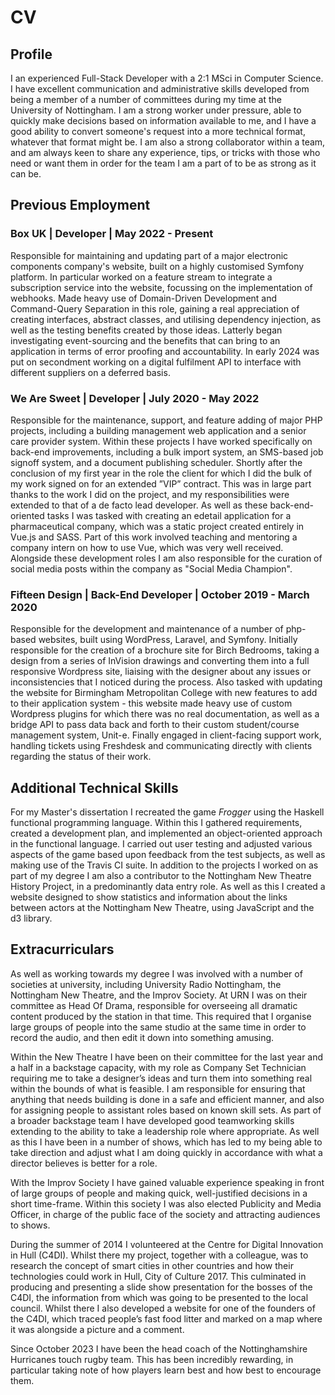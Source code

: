 # CV

## Profile

I an experienced Full-Stack Developer with a 2:1 MSci in Computer Science.
I have excellent communication and administrative skills developed from being a member of a number of committees during my time at the University of Nottingham.
I am a strong worker under pressure, able to quickly make decisions based on information available to me, and I have a good ability to convert someone's request into a more technical format, whatever that format might be.
I am also a strong collaborator within a team, and am always keen to share any experience, tips, or tricks with those who need or want them in order for the team I am a part of to be as strong as it can be.

## Previous Employment

### Box UK | Developer | May 2022 - Present

Responsible for maintaining and updating part of a major electronic components company's website, built on a highly customised Symfony platform.
In particular worked on a feature stream to integrate a subscription service into the website, focussing on the implementation of webhooks.
Made heavy use of Domain-Driven Development and Command-Query Separation in this role, gaining a real appreciation of creating interfaces, abstract classes, and utilising dependency injection, as well as the testing benefits created by those ideas.
Latterly began investigating event-sourcing and the benefits that can bring to an application in terms of error proofing and accountability.
In early 2024 was put on secondment working on a digital fulfilment API to interface with different suppliers on a deferred basis.

### We Are Sweet | Developer | July 2020 - May 2022
Responsible for the maintenance, support, and feature adding of major PHP projects, including a building management web application and a senior care provider system.
Within these projects I have worked specifically on back-end improvements, including a bulk import system, an SMS-based job signoff system, and a document publishing scheduler.
Shortly after the conclusion of my first year in the role the client for which I did the bulk of my work signed on for an extended ”VIP” contract.
This was in large part thanks to the work I did on the project, and my responsibilities were extended to that of a de facto lead developer.
As well as these back-end-oriented tasks I was tasked with creating an edetail application for a pharmaceutical company, which was a static project created entirely in Vue.js and SASS.
Part of this work involved teaching and mentoring a company intern on how to use Vue, which was very well received.
Alongside these development roles I am also responsible for the curation of social media posts within the company as "Social Media Champion".

### Fifteen Design | Back-End Developer | October 2019 - March 2020

Responsible for the development and maintenance of a number of php-based websites, built using WordPress, Laravel, and Symfony.
Initially responsible for the creation of a brochure site for Birch Bedrooms, taking a design from a series of InVision drawings and converting them into a full responsive Wordpress site, liaising with the designer about any issues or inconsistencies that I noticed during the process.
Also tasked with updating the website for Birmingham Metropolitan College with new features to add to their application system - this website made heavy use of custom Wordpress plugins for which there was no real documentation, as well as a bridge API to pass data back and forth to their custom student/course management system, Unit-e.
Finally engaged in client-facing support work, handling tickets using Freshdesk and communicating directly with clients regarding the status of their work.

## Additional Technical Skills

For my Master's dissertation I recreated the game _Frogger_ using the Haskell functional programming language.
Within this I gathered requirements, created a development plan, and implemented an object-oriented approach in the functional language.
I carried out user testing and adjusted various aspects of the game based upon feedback from the test subjects, as well as making use of the Travis CI suite.
In addition to the projects I worked on as part of my degree I am also a contributor to the Nottingham New Theatre History Project, in a predominantly data entry role.
As well as this I created a website designed to show statistics and information about the links between actors at the Nottingham New Theatre, using JavaScript and the d3 library.

## Extracurriculars

As well as working towards my degree I was involved with a number of societies at university, including University Radio Nottingham, the Nottingham New Theatre, and the Improv Society.
At URN I was on their committee as Head Of Drama, responsible for overseeing all dramatic content produced by the station in that time.
This required that I organise large groups of people into the same studio at the same time in order to record the audio, and then edit it down into something amusing.

Within the New Theatre I have been on their committee for the last year and a half in a backstage capacity, with my role as Company Set Technician requiring me to take a designer’s ideas and turn them into something real within the bounds of what is feasible.
I am responsible for ensuring that anything that needs building is done in a safe and efficient manner, and also for assigning people to assistant roles based on known skill sets.
As part of a broader backstage team I have developed good teamworking skills extending to the ability to take a leadership role where appropriate.
As well as this I have been in a number of shows, which has led to my being able to take direction and adjust what I am doing quickly in accordance with what a director believes is better for a role.

With the Improv Society I have gained valuable experience speaking in front of large groups of people and making quick, well-justified decisions in a short time-frame.
Within this society I was also elected Publicity and Media Officer, in charge of the public face of the society and attracting audiences to shows.

During the summer of 2014 I volunteered at the Centre for Digital Innovation in Hull (C4DI).
Whilst there my project, together with a colleague, was to research the concept of smart cities in other countries and how their technologies could work in Hull, City of Culture 2017.
This culminated in producing and presenting a slide show presentation for the bosses of the C4DI, the information from which was going to be presented to the local council.
Whilst there I also developed a website for one of the founders of the C4DI, which traced people’s fast food litter and marked on a map where it was alongside a picture and a comment.

Since October 2023 I have been the head coach of the Nottinghamshire Hurricanes touch rugby team.
This has been incredibly rewarding, in particular taking note of how players learn best and how best to encourage them.

